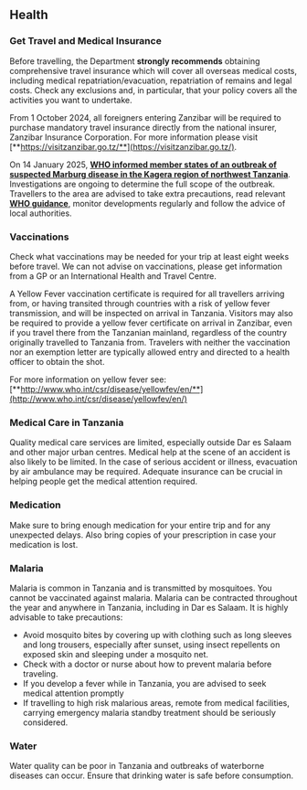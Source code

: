 ## Health

### **Get Travel and Medical Insurance**

Before travelling, the Department **strongly recommends** obtaining comprehensive travel insurance which will cover all overseas medical costs, including medical repatriation/evacuation, repatriation of remains and legal costs. Check any exclusions and, in particular, that your policy covers all the activities you want to undertake.

From 1 October 2024, all foreigners entering Zanzibar will be required to purchase mandatory travel insurance directly from the national insurer, Zanzibar Insurance Corporation. For more information please visit [**https://visitzanzibar.go.tz/**](https://visitzanzibar.go.tz/).

On 14 January 2025, [**WHO informed member states of an outbreak of suspected Marburg disease in the Kagera region of northwest Tanzania**](https://www.who.int/emergencies/disease-outbreak-news/item/2025-DON552). Investigations are ongoing to determine the full scope of the outbreak. Travellers to the area are advised to take extra precautions, read relevant [**WHO guidance**](https://www.who.int/emergencies/disease-outbreak-news/item/2025-DON552), monitor developments regularly and follow the advice of local authorities.

### **Vaccinations**

Check what vaccinations may be needed for your trip at least eight weeks before travel. We can not advise on vaccinations, please get information from a GP or an International Health and Travel Centre.

A Yellow Fever vaccination certificate is required for all travellers arriving from, or having transited through countries with a risk of yellow fever transmission, and will be inspected on arrival in Tanzania. Visitors may also be required to provide a yellow fever certificate on arrival in Zanzibar, even if you travel there from the Tanzanian mainland, regardless of the country originally travelled to Tanzania from. Travelers with neither the vaccination nor an exemption letter are typically allowed entry and directed to a health officer to obtain the shot.

For more information on yellow fever see: [**http://www.who.int/csr/disease/yellowfev/en/**](http://www.who.int/csr/disease/yellowfev/en/)

### **Medical Care in Tanzania**

Quality medical care services are limited, especially outside Dar es Salaam and other major urban centres. Medical help at the scene of an accident is also likely to be limited. In the case of serious accident or illness, evacuation by air ambulance may be required. Adequate insurance can be crucial in helping people get the medical attention required.

### **Medication**

Make sure to bring enough medication for your entire trip and for any unexpected delays. Also bring copies of your prescription in case your medication is lost.

### **Malaria**

Malaria is common in Tanzania and is transmitted by mosquitoes. You cannot be vaccinated against malaria. Malaria can be contracted throughout the year and anywhere in Tanzania, including in Dar es Salaam. It is highly advisable to take precautions:

* Avoid mosquito bites by covering up with clothing such as long sleeves and long trousers, especially after sunset, using insect repellents on exposed skin and sleeping under a mosquito net.
* Check with a doctor or nurse about how to prevent malaria before traveling.
* If you develop a fever while in Tanzania, you are advised to seek medical attention promptly
* If travelling to high risk malarious areas, remote from medical facilities, carrying emergency malaria standby treatment should be seriously considered.

### **Water**

Water quality can be poor in Tanzania and outbreaks of waterborne diseases can occur. Ensure that drinking water is safe before consumption.